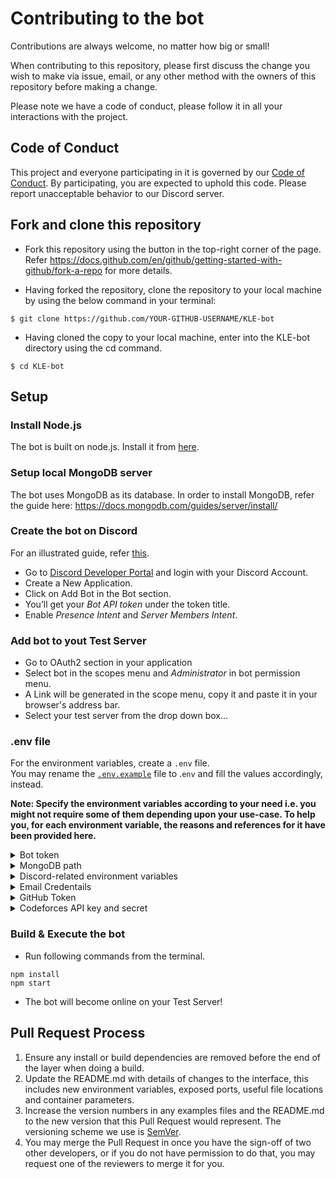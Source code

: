 # Contributing to the bot

Contributions are always welcome, no matter how big or small!

When contributing to this repository, please first discuss the change you wish to make via issue, email, or any other method with the owners of this repository before making a change.

Please note we have a code of conduct, please follow it in all your interactions with the project.

## Code of Conduct

This project and everyone participating in it is governed by our [Code of Conduct](CODE_OF_CONDUCT.md). By participating, you are expected to uphold this code. Please report unacceptable behavior to our Discord server.

## Fork and clone this repository

- Fork this repository using the button in the top-right corner of the page. Refer https://docs.github.com/en/github/getting-started-with-github/fork-a-repo for more details.

- Having forked the repository, clone the repository to your local machine by using the below command in your terminal:

```
$ git clone https://github.com/YOUR-GITHUB-USERNAME/KLE-bot
```

- Having cloned the copy to your local machine, enter into the KLE-bot directory using the cd command.

```
$ cd KLE-bot
```

## Setup

### Install Node.js

The bot is built on node.js. Install it from [here](https://nodejs.org/en/).

### Setup local MongoDB server

The bot uses MongoDB as its database. In order to install MongoDB, refer the guide here: https://docs.mongodb.com/guides/server/install/

### Create the bot on Discord

For an illustrated guide, refer [this](https://github.com/reactiflux/discord-irc/wiki/Creating-a-discord-bot-&-getting-a-token).

- Go to [Discord Developer Portal](https://discord.com/developers/applications) and login with your Discord Account.
- Create a New Application.
- Click on Add Bot in the Bot section.
- You’ll get your _Bot API token_ under the token title.
- Enable _Presence Intent_ and _Server Members Intent_.

### Add bot to yout Test Server

- Go to OAuth2 section in your application
- Select bot in the scopes menu and _Administrator_ in bot permission menu.
- A Link will be generated in the scope menu, copy it and paste it in your browser's address bar.
- Select your test server from the drop down box...

### .env file

For the environment variables, create a `.env` file. <br>
You may rename the [`.env.example`](.env.example) file to .`env` and fill the values accordingly, instead.

**Note: Specify the environment variables according to your need i.e. you might not require some of them depending upon your use-case. To help you, for each environment variable, the reasons and references for it have been provided here.**

<details>
  <summary>Bot token</summary>

First of all, you need to specify [your Bot token](CONTRIBUTING.md#Create-the-bot-on-Discord) to perform any action through your bot.

```
BOT_TOKEN = <Your-Bot-Token>
```

</details>

<details>
  <summary>MongoDB path</summary>

The path to [your MongoDB server](CONTRIBUTING.md#Setup-local-MongoDB-server) is required for establising the connection.

```
mongoPath = "mongodb://localhost:27017/<Your-DB-Name>"
```

</details>

<details>
  <summary>Discord-related environment variables</summary>

To get the Server, Channel and User IDs on Discord, refer this [article](https://support.discord.com/hc/en-us/articles/206346498-Where-can-I-find-my-User-Server-Message-ID).

- The Server ID is required to handle many server-related actions.

  ```
  SERVER_GUILD_ID = <Your-Test-Server-ID>
  ```

- Currently, as part of the "JIITian-verification-process", the bot only allow members to initiate the process through a specific channel on the server.

  ```
  VERIFY_CHANNEL_ID = <Verify-Channel-ID>
  ```

- In case there is any error, the bot logs the error message to a specified channel on the server.

  ```
  ERROR_LOG_CHANNEL = <Error-Log-Channel-ID>
  ```

- To get the "Member" role and view the other channels, members have to _react to any message_ on a specified channel.

  ```
  RULES_CHANNEL_ID = <Rules-Channel-ID>
  ```

- To link Discord usernames to CF handles the bot depends upon the [TLE bot](https://github.com/cheran-senthil/TLE). This also means that you require TLE to be in your Test server for accomplishing this task.

  ```
  TLE_ID = <TLE-Bot-Discord-User-ID>
  ```

</details>

<details>
  <summary>Email Credentails</summary>

The verification process involves sending an email to the institute email id of the member who has requested verification. For this reason an email account is required which will be used to send the email.

```
SENDER_MAIL_ID = <Email-ID>
SENDER_PASSWORD = <Email-Password>
```

</details>

<details>
  <summary>GitHub Token</summary>

The bot has a _!paste_ command which uses [gists](https://docs.github.com/en/free-pro-team@latest/github/writing-on-github/creating-gists#about-gists) and for that you require a GitHub personal access token ([create](https://github.com/settings/tokens/new)). You need to atleast select the _"gist"_ scope for the token you will create.

```
GITHUB_TOKEN = <GitHub-Token>
```

</details>

<details>
  <summary>Codeforces API key and secret</summary>

The bot fetches the ranklist of Codeforces contests using the Codeforces API. Follow the steps provided [here](https://codeforces.com/apiHelp) to generate the key and the secret.

```
CF_API_KEY = <Codeforces-API-key>
CF_API_SECRET = <Codeforces-API-Secret>
```

</details>

### Build & Execute the bot

- Run following commands from the terminal.

```
npm install
npm start
```

- The bot will become online on your Test Server!

## Pull Request Process

1. Ensure any install or build dependencies are removed before the end of the layer when doing a build.
2. Update the README.md with details of changes to the interface, this includes new environment variables, exposed ports, useful file locations and container parameters.
3. Increase the version numbers in any examples files and the README.md to the new version that this Pull Request would represent. The versioning scheme we use is [SemVer](http://semver.org/).
4. You may merge the Pull Request in once you have the sign-off of two other developers, or if you
   do not have permission to do that, you may request one of the reviewers to merge it for you.
